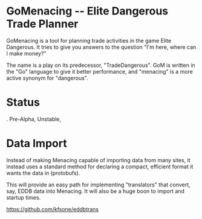 GoMenacing -- Elite Dangerous Trade Planner
===========================================

GoMenacing is a tool for planning trade activities in the game Elite Dangerous. It tries to give
you answers to the question "I'm here, where can I make money?"

The name is a play on its predecessor, "TradeDangerous". GoM is written in the "Go" language to
give it better performance, and "menacing" is a more active synonym for "dangerous".


Status
======

. Pre-Alpha, Unstable,


Data Import
===========

Instead of making Menacing capable of importing data from many sites, it instead uses a
standard method for declaring a compact, efficient format it wants the data in (protobufs).

This will provide an easy path for implementing "translators" that convert, say, EDDB data
into Menacing. It will also be a huge boon to import and startup times.

https://github.com/kfsone/eddbtrans

